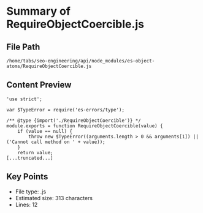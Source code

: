# Summary of RequireObjectCoercible.js
  
## File Path
`/home/tabs/seo-engineering/api/node_modules/es-object-atoms/RequireObjectCoercible.js`

## Content Preview
```
'use strict';

var $TypeError = require('es-errors/type');

/** @type {import('./RequireObjectCoercible')} */
module.exports = function RequireObjectCoercible(value) {
	if (value == null) {
		throw new $TypeError((arguments.length > 0 && arguments[1]) || ('Cannot call method on ' + value));
	}
	return value;
[...truncated...]
```

## Key Points
- File type: .js
- Estimated size: 313 characters
- Lines: 12
